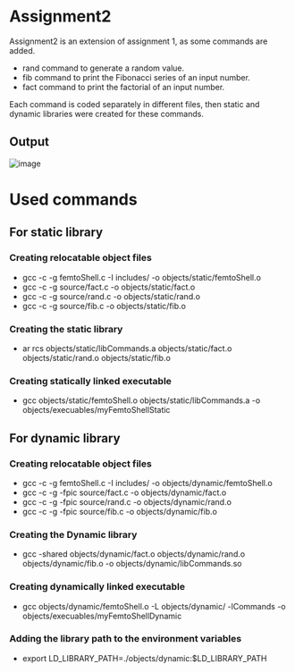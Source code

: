 # Assignment2 
  Assignment2 is an extension of assignment 1, as some commands are added.
* rand command to generate a random value.
* fib command to print the Fibonacci series of an input number.
* fact command to print the factorial of an input number.

Each command is coded separately in different files, then static and dynamic libraries were created for these commands.
## Output
![image](https://user-images.githubusercontent.com/41878952/190841303-8167e438-3a29-4a5b-8257-80d172e3006c.png)

# Used commands

## For static library
### Creating relocatable object files
* gcc -c -g femtoShell.c -I includes/ -o objects/static/femtoShell.o 
* gcc -c -g source/fact.c -o objects/static/fact.o 
* gcc -c -g source/rand.c -o objects/static/rand.o 
* gcc -c -g source/fib.c -o objects/static/fib.o 
### Creating the static library
* ar rcs objects/static/libCommands.a objects/static/fact.o objects/static/rand.o objects/static/fib.o 
### Creating statically linked executable
* gcc objects/static/femtoShell.o  objects/static/libCommands.a -o objects/execuables/myFemtoShellStatic

## For dynamic library
### Creating relocatable object files
* gcc -c -g femtoShell.c -I includes/ -o objects/dynamic/femtoShell.o 
* gcc -c -g -fpic source/fact.c -o objects/dynamic/fact.o 
* gcc -c -g -fpic source/rand.c -o objects/dynamic/rand.o 
* gcc -c -g -fpic source/fib.c -o objects/dynamic/fib.o 
### Creating the Dynamic library
* gcc -shared  objects/dynamic/fact.o objects/dynamic/rand.o objects/dynamic/fib.o -o objects/dynamic/libCommands.so
### Creating dynamically linked executable
* gcc objects/dynamic/femtoShell.o -L objects/dynamic/ -lCommands -o objects/execuables/myFemtoShellDynamic
### Adding the library path to the environment variables
* export LD_LIBRARY_PATH=./objects/dynamic:$LD_LIBRARY_PATH

